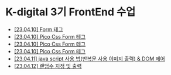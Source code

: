 # K-digital 3기 FrontEnd 수업
+ <a href = "./01/01.html">[23.04.10] Form 테그</a>
+ <a href = "./02/02.html">[23.04.10] Pico Css Form 테그</a>
+ <a href = "./03/03.html">[23.04.10] Pico Css Form 테그</a>
+ <a href = "./03/03.js">[23.04.10] Pico Css Form 테그</a>
+ <a href = "./03/03_2.js">[23.04.11]  java script 사용 법(반복문 사용 이미지 출력) & DOM 제어 </a>
+ <a href = "./03/04.html">[23.04.12] 랜덤수 지정 및 출력 </a>